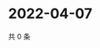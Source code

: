 # 2022-04-07

共 0 条

<!-- BEGIN WEIBO -->
<!-- 最后更新时间 Thu Apr 07 2022 23:17:24 GMT+0800 (China Standard Time) -->

<!-- END WEIBO -->
